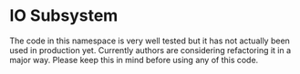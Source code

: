 # IO Subsystem #

The code in this namespace is very well tested but it has not actually been
used in production yet. Currently authors are considering refactoring it in a
major way. Please keep this in mind before using any of this code.
